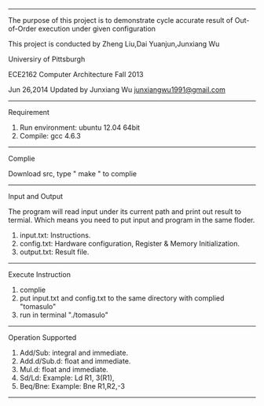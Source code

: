 **********************************************************************
The purpose of this project is to demonstrate cycle accurate result of Out-of-Order execution under given configuration   

This project is conducted by Zheng Liu,Dai Yuanjun,Junxiang Wu

Universiry of Pittsburgh

ECE2162 Computer Architecture Fall 2013



Jun 26,2014 Updated by Junxiang Wu 
junxiangwu1991@gmail.com

**********************************************************************
Requirement

1. Run environment: ubuntu 12.04 64bit 
2. Compile: gcc 4.6.3

**********************************************************************
Complie

Download src, type " make " to complie
**********************************************************************
Input and Output

The program will read input under its current path and print out result to termial. Which means you need to put input and program in the same floder.

1. input.txt: Instructions.
2. config.txt: Hardware configuration, Register & Memory Initialization.
3. output.txt: Result file.

***********************************************************************
Execute Instruction 

1. complie
2. put input.txt and config.txt to the same directory with complied "tomasulo" 
3. run in terminal "./tomasulo"

***********************************************************************
Operation Supported

1. Add/Sub: integral and immediate.
2. Add.d/Sub.d: float and immediate.
3. Mul.d: float and immediate.
4. Sd/Ld: Example: Ld R1, 3(R1),
5. Beq/Bne: Example: Bne R1,R2,-3

***********************************************************************
